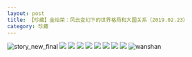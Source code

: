 ```yaml
---
layout: post
title: 【珍藏】金灿荣：风云变幻下的世界格局和大国关系（2019.02.23）
category: 珍藏
---
```

![story_new_final](http://rh8cub8wq.hd-bkt.clouddn.com/img/story_new_final_0322.png)
![](http://rh8cub8wq.hd-bkt.clouddn.com/img/jin-hongkong-220414-1.jpg)
![](http://rh8cub8wq.hd-bkt.clouddn.com/img/jin-hongkong-0316-1.png)
![](http://rh8cub8wq.hd-bkt.clouddn.com/img/jin-hongkong-0316-2.png)
![](http://rh8cub8wq.hd-bkt.clouddn.com/img/jin-hongkong-0316-3.png)
![](http://rh8cub8wq.hd-bkt.clouddn.com/img/jin-hongkong-0316-4.png)
![](http://rh8cub8wq.hd-bkt.clouddn.com/img/jin-hongkong-0316-5.png)
![](http://rh8cub8wq.hd-bkt.clouddn.com/img/jin-hongkong-0316-6.png)
![](http://rh8cub8wq.hd-bkt.clouddn.com/img/jin-hongkong-0316-7.png)
![wanshan](http://rh8cub8wq.hd-bkt.clouddn.com/img/wanshan.png)


  





